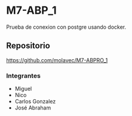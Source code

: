 # M7-ABP_1

Prueba de conexion con postgre usando docker.

## Repositorio
https://github.com/molavec/M7-ABPRO_1

### Integrantes
* Miguel
* Nico
* Carlos Gonzalez
* José Abraham